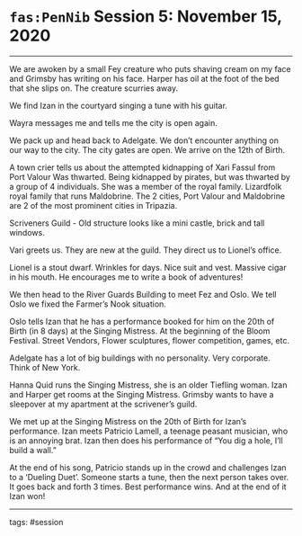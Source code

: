 # `fas:PenNib` Session 5: November 15, 2020
---

We are awoken by a small Fey creature who puts shaving cream on my face and Grimsby has writing on his face. Harper has oil at the foot of the bed that she slips on. The creature scurries away.

We find Izan in the courtyard singing a tune with his guitar.

Wayra messages me and tells me the city is open again.

We pack up and head back to Adelgate. We don’t encounter anything on our way to the city.
The city gates are open. We arrive on the 12th of Birth.

A town crier tells us about the attempted kidnapping of Xari Fassul from Port Valour Was thwarted. 
Being kidnapped by pirates, but was thwarted by a group of 4 individuals. She was a member of the royal family. Lizardfolk royal family that runs Maldobrine. The 2 cities, Port Valour and Maldobrine are 2 of the most prominent cities in Tripazia. 

Scriveners Guild - Old structure looks like a mini castle, brick and tall windows.

Vari greets us. They are new at the guild. They direct us to Lionel’s office.

Lionel is a stout dwarf. Wrinkles for days. Nice suit and vest. Massive cigar in his mouth. He encourages me to write a book of adventures!

We then head to the River Guards Building to meet Fez and Oslo. We tell Oslo we fixed the Farmer’s Nook situation. 

Oslo tells Izan that he has a performance booked for him on the 20th of Birth (in 8 days) at the Singing Mistress. At the beginning of the Bloom Festival. Street Vendors, Flower sculptures, flower competition, games, etc.

Adelgate has a lot of big buildings with no personality. Very corporate. Think of New York.

Hanna Quid runs the Singing Mistress, she is an older Tiefling woman. Izan and Harper get rooms at the Singing Mistress. Grimsby wants to have a sleepover at my apartment at the scrivener’s guild.

We met up at the Singing Mistress on the 20th of Birth for Izan’s performance. Izan meets Patricio Lamell, a teenage peasant musician, who is an annoying brat. Izan then does his performance of “You dig a hole, I’ll build a wall.”

At the end of his song, Patricio stands up in the crowd and challenges Izan to a ‘Dueling Duet’. Someone starts a tune, then the next person takes over. It goes back and forth 3 times. Best performance wins. And at the end of it Izan won!


---

tags: #session